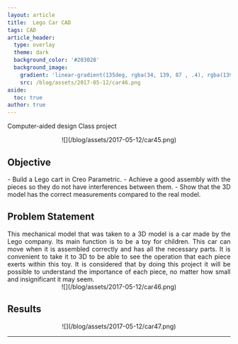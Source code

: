 ```yaml
---
layout: article
title:  Lego Car CAD
tags: CAD
article_header:
  type: overlay
  theme: dark
  background_color: '#203028'
  background_image:
    gradient: 'linear-gradient(135deg, rgba(34, 139, 87 , .4), rgba(139, 34, 139, .4))'
    src: /blog/assets/2017-05-12/car46.png
aside:
  toc: true
author: true
---
```

Computer-aided design Class project

<div align="center" markdown="1">
![](/blog/assets/2017-05-12/car45.png)
</div>

<!--more-->
## Objective

<div align="justify" markdown="1">
- Build a Lego cart in Creo Parametric.
- Achieve a good assembly with the pieces so they do not have interferences between them.
- Show that the 3D model has the correct measurements compared to the real model.
</div>

## Problem Statement

<div align="justify" markdown="1">
This mechanical model that was taken to a 3D model is a car made by the Lego company. Its main function is to be a toy for children. This car can move when it is assembled correctly and has all the necessary parts. It is convenient to take it to 3D to be able to see the operation that each piece exerts within this toy. It is considered that by doing this project it will be possible to understand the importance of each piece, no matter how small and insignificant it may seem.
</div>

<div align="center" markdown="1">
![](/blog/assets/2017-05-12/car46.png)
</div>

## Results
<div align="center" markdown="1">
![](/blog/assets/2017-05-12/car47.png)
</div>

----
<br>
